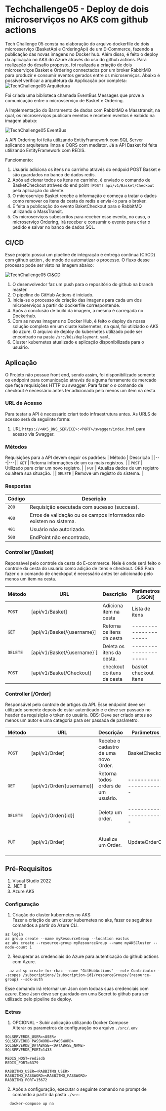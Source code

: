 # Techchallenge05 - Deploy de dois microserviços no AKS  com github actions

Tech Challenge 05 consta na elaboração do arquivo dockerfile de dois microsserviço (BasketApi e OrderingApi) de um E-Commerce, fazendo a publicação das novas imagens no Docker hub. Além disso, é feito o deploy da aplicação no AKS do Azure através do uso do github actions.
Para realização do desafio proposto, foi realizada a criação de dois microserviços Basket e Ordering connectados por um broker RabbitMQ para produzir e consumir eventos gerados entre os microserviços.
Abaixo é possível verificar a arquitetura da Applicação por completa:
![TechChallenge05 Arquitetura](docs/ArquiteturaECommerce.png)

Foi criada uma biblioteca chamada EventBus.Messages que prove a comunicação entre o microsserviço de Basket e Ordering.

A Implementação do Barramento de dados com RabbitMQ e Masstransit, na qual, os microserviços publicam eventos e recebem eventos é exibido na imagem abaixo:

![TechChallenge05 EventBus](docs/EventBus.png)

A API Ordering foi feita utilizando EntityFramework com SQL Server aplicando arquitetura limpa e CQRS com mediator.
Já a API Basket foi feita utilizando EntityFramework com REDIS.

Funciomento:

1.  Usuário adiciona os itens no carrinho através do endpoid POST Basket e são guardados no banco de dados redis.
2.  Após adicionar todos os itens no carrinho, é enviado o comando de BasketCheckout atráves do end point `[POST] api/v1/Basket/Checkout` pela aplicação do cliente.
3.  O microserviço Basket recebe a informação e começa a tratar o dados como remover os itens da cesta do redis e envia-lo para o broker.
4.  É feita a publicação do evento BaketCheckout para o RabbitMQ utilizando o MassTransit.
5.  Os microserviços subescritos para receber esse evento, no caso, o microserviço Ordering, irá receber e consumir o evento para criar o pedido e salvar no banco de dados SQL.


## CI/CD

Esse projeto possui um pipeline de integração e entrega continua (CI/CD) com github action , de modo de automatizar o processo. O fluxo desse processo pode ser visto na imagem abaixo:

![TechChallenge05 CI&CD](docs/ContinuosIntegrationProcess.png)

1. O desenvolvedor faz um push para o repositório do github na branch master.
2. O pipeline do GitHub Actions é iniciado.
3. Inicia-se o processo de criação das imagens para cada um dos microserviços a partir do dockerfile correspontende.
4. Após a conclusão de build da imagem, a mesma é carregada no Dockerhub.
5. Com as novas imagens no Docker Hub, é feito o deploy da nossa solução completa em um cluste kubernetes, na qual, foi utilziado o AKS do azure. O arquivo de deploy do kubernetes utilizado pode ser encontrado na pasta `/src/k8s/deployment.yaml`.
6. Cluster kubernetes atualizado e aplicação disponibilizada para o usuário.

## Aplicação

O Projeto não possue front end, sendo assim, foi disponibilizado somente os endpoint para comunicação através de alguma ferramente de mercado que faça requisições HTTP ou swagger.
Para fazer o o comando de checkout é necessário antes ter adicionado pelo menos um item na cesta.

### URL de Acesso

Para testar a API é necessário criart todo infraestrutura antes. As URLS de acesso será da seguiinte forma:

1. URL `https://<AKS_DNS_SERVICE>:<PORT>/swagger/index.html` para acesso via Swagger.

### Métodos

Requisições para a API devem seguir os padrões:
| Método | Descrição |
|---|---|
| `GET` | Retorna informações de um ou mais registros. |
| `POST` | Utilizado para criar um novo registro. |
| `PUT` | Atualiza dados de um registro ou altera sua situação. |
| `DELETE` | Remove um registro do sistema. |

### Respostas

| Código | Descrição                                                          |
| ------ | ------------------------------------------------------------------ |
| `200`  | Requisição executada com sucesso (success).                        |
| `400`  | Erros de validação ou os campos informados não existem no sistema. |
| `401`  | Usuário não autorizado.                                            |
| `500`  | EndPoint não encontrado,                                           |

### Controller [/Basket]

Reponsável pelo controle da cesta do E-commerce. Nele é onde será feito o controle da cesta do usuário como adição de itens e checkout.
OBS:Para fazer o o comando de checkoput é necessário antes ter adicionado pelo menos um item na cesta.

| Método   | URL                         | Descrição                  | Parâmetros [JSON]     | Retorno        |
| -------- | --------------------------- | -------------------------- | --------------------- | -------------- |
| `POST`   | [api/v1/Basket]             | Adiciona item na cesta     | Lista de itens        | -------------- |
| `GET`    | [api/v1/Basket/{username}]  | Retorna os itens da cesta  | --------------------- | Lista de itens |
| `DELETE` | [api/v1/Basket/{username}`] | Deleta os itens da cesta.  | --------------------- | -------------- |
| `POST`   | [api/v1/Basket/Checkout]    | checkout do itens da cesta | basket checkout itens | -------------- |

### Controller [/Order]

Responsável pelo controle de artigos da API. Esse endpoint deve ser utilizado somente depois de estar autenticado e e deve ser passado no header da requisição o token do usuário.
OBS: Deve ser criado antes ao menos um autor e uma categoria para ser passada de parámetro.

| Método   | URL                       | Descrição                            | Parâmetros [JSON]                 | Retorno          |
| -------- | ------------------------- | ------------------------------------ | --------------------------------- | ---------------- |
| `POST`   | [api/v1/Order]            | Recebe o cadastro de uma novo Order. | BasketCheckout item               | ---------------- |
| `GET`    | [api/v1/Order/{username}] | Retorna todos orders de um usuário.  | --------------------------------- | Lista de orders  |
| `DELETE` | [api/v1/Order/{id}]       | Deleta um order.                     | --------------------------------- | ---------------- |
| `PUT`    | [api/v1/Order]            | Atualiza um Order.                   | UpdateOrderCommand                | ---------------- |

## Pré-Requisitos

1. Visual Studio 2022
2. .NET 8
3. Azure AKS

### Configuração

1. Criação do cluster kubernetes no AKS<br/>
   Fazer a criação de um cluster kubernetes no aks, fazer os seguintes comandos a partir do Azure CLI.
  ```
  az login
  az group create --name myResourceGroup --location eastus
  az aks create --resource-group myResourceGroup --name myAKSCluster --node-count 1
  ```
2. Recuperar as credenciais do Azure para autenticação do github actions com Azure.<br/>
  ```
    az ad sp create-for-rbac --name "GitHubActions" --role Contributor --scopes /subscriptions/{subscription-id}/resourceGroups/{resource-group} --sdk-auth
  ```
  Esse comando irá retornar um Json com todoas suas credenciais com azure. Esse Json deve ser guardado em uma Secret to github para ser utilizado pelo pipeline de deploy.
    

### Extras
1. OPCIONAL - Subir aplicação utilizando Docker Compose<br />
   Alterar os parametros de configuração no arquivo `./src/.env`
```
SQLSERVERDB_USER=<USER>
SQLSERVERDB_PASSWORD=<PASSWORD>
SQLSERVERDB_DATABASE=<DATABASE_NAME>
SQLSERVERDB_PORT=1433

REDIS_HOST=redisdb
REDIS_PORT=6379

RABBITMQ_USER=<RABBITMQ_USER>
RABBITMQ_PASSWORD=<RABBITMQ_PASSWORD>
RABBITMQ_PORT=15672
```

2. Após a configuração, executar o seguinte comando no prompt de comando a partir da pasta `./src`:

```
  docker-compose up na
```

